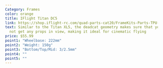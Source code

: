 ```yaml
---
Category: Frames
color: orange
title: IFlight Titan DC5
link: https://shop.iflight-rc.com/quad-parts-cat20/FrameKits-Parts-TPU-cat346/titan-series-cat108/titan-dc5-v1-4-hd-frame-pro1074
text: Similar to the Titan XL5, the deadcat geometry makes sure that you will
  not get any props in view, making it ideal for cinematic flying
price: $55.99
point1: "Wheelbase: 222mm"
point2: "Weight: 150g"
point3: "Bottom/Top/Mid: 3/2.5mm"
point4: ""
point5: ""
---
```

